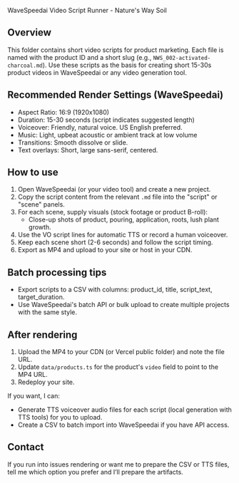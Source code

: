 WaveSpeedai Video Script Runner - Nature's Way Soil

Overview
--------
This folder contains short video scripts for product marketing. Each file is named with the product ID and a short slug (e.g., `NWS_002-activated-charcoal.md`). Use these scripts as the basis for creating short 15-30s product videos in WaveSpeedai or any video generation tool.

Recommended Render Settings (WaveSpeedai)
----------------------------------------
- Aspect Ratio: 16:9 (1920x1080)
- Duration: 15-30 seconds (script indicates suggested length)
- Voiceover: Friendly, natural voice. US English preferred.
- Music: Light, upbeat acoustic or ambient track at low volume
- Transitions: Smooth dissolve or slide.
- Text overlays: Short, large sans-serif, centered.

How to use
----------
1. Open WaveSpeedai (or your video tool) and create a new project.
2. Copy the script content from the relevant `.md` file into the "script" or "scene" panels.
3. For each scene, supply visuals (stock footage or product B-roll):
   - Close-up shots of product, pouring, application, roots, lush plant growth.
4. Use the VO script lines for automatic TTS or record a human voiceover.
5. Keep each scene short (2-6 seconds) and follow the script timing.
6. Export as MP4 and upload to your site or host in your CDN.

Batch processing tips
---------------------
- Export scripts to a CSV with columns: product_id, title, script_text, target_duration.
- Use WaveSpeedai's batch API or bulk upload to create multiple projects with the same style.

After rendering
---------------
1. Upload the MP4 to your CDN (or Vercel public folder) and note the file URL.
2. Update `data/products.ts` for the product's `video` field to point to the MP4 URL.
3. Redeploy your site.

If you want, I can:
- Generate TTS voiceover audio files for each script (local generation with TTS tools) for you to upload.
- Create a CSV to batch import into WaveSpeedai if you have API access.

Contact
-------
If you run into issues rendering or want me to prepare the CSV or TTS files, tell me which option you prefer and I’ll prepare the artifacts.